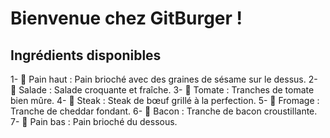 # Bienvenue chez GitBurger !


## Ingrédients disponibles

1- 🥯 Pain haut : Pain brioché avec des graines de sésame sur le dessus.
2- 🥬 Salade : Salade croquante et fraîche.
3- 🍅 Tomate : Tranches de tomate bien mûre.
4- 🥩 Steak : Steak de bœuf grillé à la perfection.
5- 🧀 Fromage : Tranche de cheddar fondant.
6- 🥓 Bacon : Tranche de bacon croustillante.
7- 🍞 Pain bas : Pain brioché du dessous.
